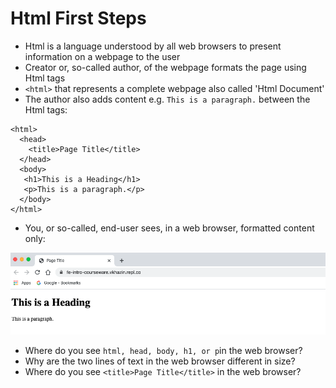 # Html First Steps

* Html is a language understood by all web browsers to present information on a webpage to the user
* Creator or, so-called author, of the webpage formats the page using Html tags
* `<html>` that represents a complete webpage also called 'Html Document'
* The author also adds content e.g. `This is a paragraph.` between the Html tags:

```
<html>
  <head>
    <title>Page Title</title>
  </head>
  <body>
   <h1>This is a Heading</h1>
   <p>This is a paragraph.</p>
  </body>
</html>
```

* You, or so-called, end-user sees, in a web browser, formatted content only:

![](/assets/html.png)

* Where do you see `html, head, body, h1, or p`in the web browser?
* Why are the two lines of text in the web browser different in size?
* Where do you see `<title>Page Title</title>` in the web browser?



